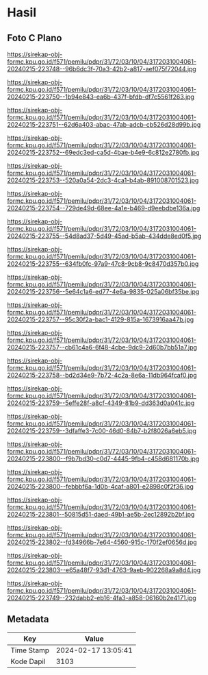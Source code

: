 # Hasil

## Foto C Plano

https://sirekap-obj-formc.kpu.go.id/f571/pemilu/pdpr/31/72/03/10/04/3172031004061-20240215-223748--96b6dc3f-70a3-42b2-a817-aef075f72044.jpg

https://sirekap-obj-formc.kpu.go.id/f571/pemilu/pdpr/31/72/03/10/04/3172031004061-20240215-223750--1b94e843-ea6b-437f-bfdb-df7c5561f263.jpg

https://sirekap-obj-formc.kpu.go.id/f571/pemilu/pdpr/31/72/03/10/04/3172031004061-20240215-223751--62d6a403-abac-47ab-adcb-cb526d28d99b.jpg

https://sirekap-obj-formc.kpu.go.id/f571/pemilu/pdpr/31/72/03/10/04/3172031004061-20240215-223752--69edc3ed-ca5d-4bae-b4e9-6c812e2780fb.jpg

https://sirekap-obj-formc.kpu.go.id/f571/pemilu/pdpr/31/72/03/10/04/3172031004061-20240215-223753--520a0a54-2dc3-4ca1-b4ab-891008701523.jpg

https://sirekap-obj-formc.kpu.go.id/f571/pemilu/pdpr/31/72/03/10/04/3172031004061-20240215-223754--729de49d-68ee-4a1e-b469-d9eebdbe136a.jpg

https://sirekap-obj-formc.kpu.go.id/f571/pemilu/pdpr/31/72/03/10/04/3172031004061-20240215-223755--54d8ad37-5d49-45ad-b5ab-434dde8ed0f5.jpg

https://sirekap-obj-formc.kpu.go.id/f571/pemilu/pdpr/31/72/03/10/04/3172031004061-20240215-223755--634fb0fc-97a9-47c8-9cb8-9c8470d357b0.jpg

https://sirekap-obj-formc.kpu.go.id/f571/pemilu/pdpr/31/72/03/10/04/3172031004061-20240215-223756--5e64c1a6-ed77-4e6a-9835-025a06bf35be.jpg

https://sirekap-obj-formc.kpu.go.id/f571/pemilu/pdpr/31/72/03/10/04/3172031004061-20240215-223757--95c30f2a-bac1-4129-815a-1673916aa47b.jpg

https://sirekap-obj-formc.kpu.go.id/f571/pemilu/pdpr/31/72/03/10/04/3172031004061-20240215-223757--cb61c4a6-6f48-4cbe-9dc9-2d60b7bb51a7.jpg

https://sirekap-obj-formc.kpu.go.id/f571/pemilu/pdpr/31/72/03/10/04/3172031004061-20240215-223758--bd2d34e9-7b72-4c2a-8e6a-11db964fcaf0.jpg

https://sirekap-obj-formc.kpu.go.id/f571/pemilu/pdpr/31/72/03/10/04/3172031004061-20240215-223759--5effe28f-a8cf-4349-81b9-dd363d0a041c.jpg

https://sirekap-obj-formc.kpu.go.id/f571/pemilu/pdpr/31/72/03/10/04/3172031004061-20240215-223759--3dfaffe3-7c00-46d0-84b7-b2f8026a6eb5.jpg

https://sirekap-obj-formc.kpu.go.id/f571/pemilu/pdpr/31/72/03/10/04/3172031004061-20240215-223800--f9b7bd30-c0d7-4445-9fb4-c458d681170b.jpg

https://sirekap-obj-formc.kpu.go.id/f571/pemilu/pdpr/31/72/03/10/04/3172031004061-20240215-223800--febbbf6a-1d0b-4caf-a801-e2898c0f2f36.jpg

https://sirekap-obj-formc.kpu.go.id/f571/pemilu/pdpr/31/72/03/10/04/3172031004061-20240215-223801--50815d51-daed-49b1-ae5b-2ec12892b2bf.jpg

https://sirekap-obj-formc.kpu.go.id/f571/pemilu/pdpr/31/72/03/10/04/3172031004061-20240215-223802--fd34966b-7e64-4560-915c-170f2ef0656d.jpg

https://sirekap-obj-formc.kpu.go.id/f571/pemilu/pdpr/31/72/03/10/04/3172031004061-20240215-223803--e65a48f7-93d1-4763-9aeb-902268a9a8d4.jpg

https://sirekap-obj-formc.kpu.go.id/f571/pemilu/pdpr/31/72/03/10/04/3172031004061-20240215-223749--232dabb2-eb16-4fa3-a858-06160b2e4171.jpg


## Metadata

| Key        | Value               |
| ---------- | ------------------- |
| Time Stamp | 2024-02-17 13:05:41 |
| Kode Dapil | 3103                |



